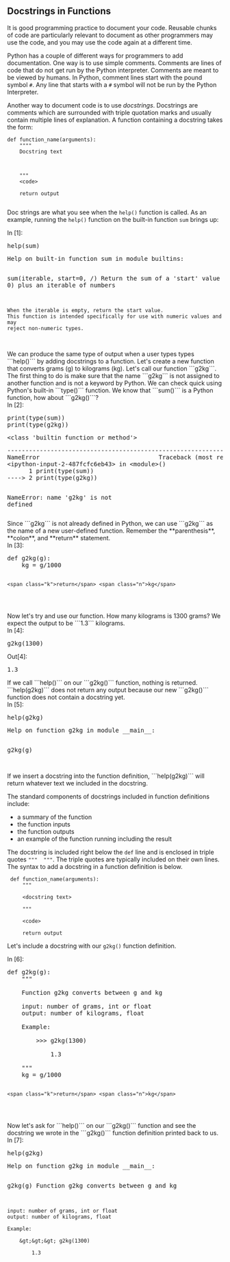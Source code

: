 
## Docstrings in Functions
It is good programming practice to document your code. Reusable chunks of code are particularly relevant to document as other programmers may use the code, and you may use the code again at a different time. 

Python has a couple of different ways for programmers to add documentation. One way is to use simple comments. Comments are lines of code that do not get run by the Python interpreter. Comments are meant to be viewed by humans. In Python, comment lines start with the pound symbol ```#```. Any line that starts with a ```#``` symbol will not be run by the Python Interpreter.

Another way to document code is to use _docstrings_. Docstrings are comments which are surrounded with triple quotation marks and usually contain multiple lines of explanation. A function containing a docstring takes the form:

```
def function_name(arguments):
    """"
    Docstring text
    
    
    
    """
    <code>
    
    return output
    
```

Doc strings are what you see when the ```help()``` function is called. As an example, running the ```help()``` function on the built-in function ```sum``` brings up:
<div class="cell border-box-sizing code_cell rendered">
<div class="input">
<div class="prompt input_prompt">In&nbsp;[1]:</div>
<div class="inner_cell">
    <div class="input_area">
<div class=" highlight hl-ipython3"><pre><span></span><span class="n">help</span><span class="p">(</span><span class="nb">sum</span><span class="p">)</span>
</pre></div>

</div>
</div>
</div>

<div class="output_wrapper">
<div class="output">


<div class="output_area">

<div class="prompt"></div>


<div class="output_subarea output_stream output_stdout output_text">
<pre>Help on built-in function sum in module builtins:

sum(iterable, start=0, /)
    Return the sum of a &#39;start&#39; value (default: 0) plus an iterable of numbers
    
    When the iterable is empty, return the start value.
    This function is intended specifically for use with numeric values and may
    reject non-numeric types.

</pre>
</div>
</div>

</div>
</div>

</div>
We can produce the same type of output when a user types types ```help()``` by adding docstrings to a function.
Let's create a new function that converts grams (g) to kilograms (kg). Let's call our function ```g2kg```. The first thing to do is make sure that the name ```g2kg``` is not assigned to another function and is not a keyword by Python. We can check quick using Python's built-in ```type()``` function. We know that ```sum()``` is a Python function, how about ```g2kg()```?

<div class="cell border-box-sizing code_cell rendered">
<div class="input">
<div class="prompt input_prompt">In&nbsp;[2]:</div>
<div class="inner_cell">
    <div class="input_area">
<div class=" highlight hl-ipython3"><pre><span></span><span class="nb">print</span><span class="p">(</span><span class="nb">type</span><span class="p">(</span><span class="nb">sum</span><span class="p">))</span>
<span class="nb">print</span><span class="p">(</span><span class="nb">type</span><span class="p">(</span><span class="n">g2kg</span><span class="p">))</span>
</pre></div>

</div>
</div>
</div>

<div class="output_wrapper">
<div class="output">


<div class="output_area">

<div class="prompt"></div>


<div class="output_subarea output_stream output_stdout output_text">
<pre>&lt;class &#39;builtin_function_or_method&#39;&gt;
</pre>
</div>
</div>

<div class="output_area">

<div class="prompt"></div>


<div class="output_subarea output_text output_error">
<pre>
<span class="ansi-red-fg">---------------------------------------------------------------------------</span>
<span class="ansi-red-fg">NameError</span>                                 Traceback (most recent call last)
<span class="ansi-green-fg">&lt;ipython-input-2-487fcfc6eb43&gt;</span> in <span class="ansi-cyan-fg">&lt;module&gt;</span><span class="ansi-blue-fg">()</span>
<span class="ansi-green-intense-fg ansi-bold">      1</span> print<span class="ansi-blue-fg">(</span>type<span class="ansi-blue-fg">(</span>sum<span class="ansi-blue-fg">)</span><span class="ansi-blue-fg">)</span>
<span class="ansi-green-fg">----&gt; 2</span><span class="ansi-red-fg"> </span>print<span class="ansi-blue-fg">(</span>type<span class="ansi-blue-fg">(</span>g2kg<span class="ansi-blue-fg">)</span><span class="ansi-blue-fg">)</span>

<span class="ansi-red-fg">NameError</span>: name &#39;g2kg&#39; is not defined</pre>
</div>
</div>

</div>
</div>

</div>
Since ```g2kg``` is not already defined in Python, we can use ```g2kg``` as the name of a new user-defined function. Remember the **parenthesis**, **colon**, and **return** statement.
<div class="cell border-box-sizing code_cell rendered">
<div class="input">
<div class="prompt input_prompt">In&nbsp;[3]:</div>
<div class="inner_cell">
    <div class="input_area">
<div class=" highlight hl-ipython3"><pre><span></span><span class="k">def</span> <span class="nf">g2kg</span><span class="p">(</span><span class="n">g</span><span class="p">):</span>
    <span class="n">kg</span> <span class="o">=</span> <span class="n">g</span><span class="o">/</span><span class="mi">1000</span>
    
    <span class="k">return</span> <span class="n">kg</span>
</pre></div>

</div>
</div>
</div>

</div>
Now let's try and use our function. How many kilograms is 1300 grams? We expect the output to be ```1.3``` kilograms.
<div class="cell border-box-sizing code_cell rendered">
<div class="input">
<div class="prompt input_prompt">In&nbsp;[4]:</div>
<div class="inner_cell">
    <div class="input_area">
<div class=" highlight hl-ipython3"><pre><span></span><span class="n">g2kg</span><span class="p">(</span><span class="mi">1300</span><span class="p">)</span>
</pre></div>

</div>
</div>
</div>

<div class="output_wrapper">
<div class="output">


<div class="output_area">

<div class="prompt output_prompt">Out[4]:</div>




<div class="output_text output_subarea output_execute_result">
<pre>1.3</pre>
</div>

</div>

</div>
</div>

</div>
If we call ```help()``` on our ```g2kg()``` function, nothing is returned. ```help(g2kg)``` does not return any output because our new ```g2kg()``` function does not contain a docstring yet.
<div class="cell border-box-sizing code_cell rendered">
<div class="input">
<div class="prompt input_prompt">In&nbsp;[5]:</div>
<div class="inner_cell">
    <div class="input_area">
<div class=" highlight hl-ipython3"><pre><span></span><span class="n">help</span><span class="p">(</span><span class="n">g2kg</span><span class="p">)</span>
</pre></div>

</div>
</div>
</div>

<div class="output_wrapper">
<div class="output">


<div class="output_area">

<div class="prompt"></div>


<div class="output_subarea output_stream output_stdout output_text">
<pre>Help on function g2kg in module __main__:

g2kg(g)

</pre>
</div>
</div>

</div>
</div>

</div>
If we insert a docstring into the function definition, ```help(g2kg)``` will return whatever text we included in the docstring.

The standard components of docstrings included in function definitions include:

 * a summary of the function
 * the function inputs
 * the function outputs
 * an example of the function running including the result
 
The docstring is included right below the ```def``` line and is enclosed in triple quotes ```"""  """```. The triple quotes are typically included on their own lines. The syntax to add a docstring in a function definition is below.
 
```text
 def function_name(arguments):
     """
     
     <docstring text>
     
     """
     
     <code>
     
     return output
```

Let's include a docstring with our ```g2kg()``` function definition.
<div class="cell border-box-sizing code_cell rendered">
<div class="input">
<div class="prompt input_prompt">In&nbsp;[6]:</div>
<div class="inner_cell">
    <div class="input_area">
<div class=" highlight hl-ipython3"><pre><span></span><span class="k">def</span> <span class="nf">g2kg</span><span class="p">(</span><span class="n">g</span><span class="p">):</span>
    <span class="sd">&quot;&quot;&quot;</span>
<span class="sd">    </span>
<span class="sd">    Function g2kg converts between g and kg</span>
<span class="sd">    </span>
<span class="sd">    input: number of grams, int or float</span>
<span class="sd">    output: number of kilograms, float</span>
<span class="sd">    </span>
<span class="sd">    Example:</span>
<span class="sd">    </span>
<span class="sd">        &gt;&gt;&gt; g2kg(1300)</span>
<span class="sd">            </span>
<span class="sd">            1.3</span>
<span class="sd">        </span>
<span class="sd">    &quot;&quot;&quot;</span>
    <span class="n">kg</span> <span class="o">=</span> <span class="n">g</span><span class="o">/</span><span class="mi">1000</span>
    
    <span class="k">return</span> <span class="n">kg</span>
</pre></div>

</div>
</div>
</div>

</div>
Now let's ask for ```help()``` on our ```g2kg()``` function and see the docstring we wrote in the ```g2kg()``` function definition printed back to us.
<div class="cell border-box-sizing code_cell rendered">
<div class="input">
<div class="prompt input_prompt">In&nbsp;[7]:</div>
<div class="inner_cell">
    <div class="input_area">
<div class=" highlight hl-ipython3"><pre><span></span><span class="n">help</span><span class="p">(</span><span class="n">g2kg</span><span class="p">)</span>
</pre></div>

</div>
</div>
</div>

<div class="output_wrapper">
<div class="output">


<div class="output_area">

<div class="prompt"></div>


<div class="output_subarea output_stream output_stdout output_text">
<pre>Help on function g2kg in module __main__:

g2kg(g)
    Function g2kg converts between g and kg
    
    input: number of grams, int or float
    output: number of kilograms, float
    
    Example:
    
        &gt;&gt;&gt; g2kg(1300)
            
            1.3

</pre>
</div>
</div>

</div>
</div>

</div>
 


